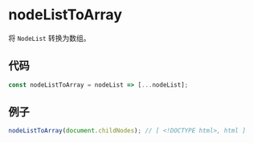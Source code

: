 # nodeListToArray

将 `NodeList` 转换为数组。

## 代码

```js
const nodeListToArray = nodeList => [...nodeList];
```

## 例子

```js
nodeListToArray(document.childNodes); // [ <!DOCTYPE html>, html ]
```
